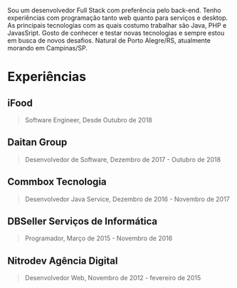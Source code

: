 Sou um desenvolvedor Full Stack com preferência pelo back-end. Tenho experiências com programação tanto web quanto para serviços e desktop. As principais tecnologias com as quais costumo trabalhar são Java, PHP e JavasSript. Gosto de conhecer e testar novas tecnologias e sempre estou em busca de novos desafios. Natural de Porto Alegre/RS, atualmente morando em Campinas/SP.

# Experiências

## iFood
> Software Engineer, Desde Outubro de 2018

## Daitan Group
> Desenvolvedor de Software, Dezembro de 2017 - Outubro de 2018

## Commbox Tecnologia
> Desenvolvedor Java Service, Dezembro de 2016 - Novembro de 2017

## DBSeller Serviços de Informática
> Programador, Março de 2015 - Novembro de 2016

## Nitrodev Agência Digital
> Desenvolvedor Web, Novembro de 2012 - fevereiro de 2015

